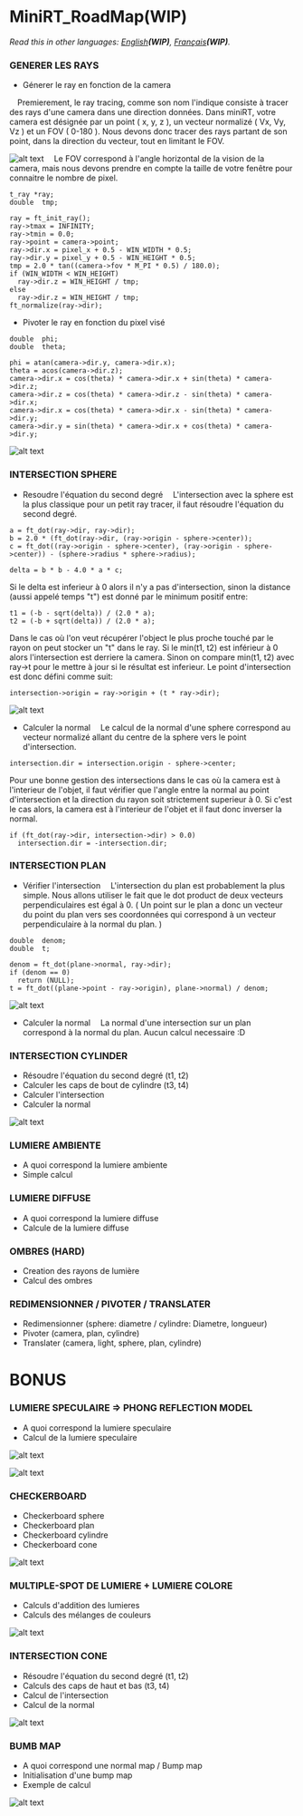 # MiniRT_RoadMap(WIP)
*Read this in other languages: [English](README.en.md)**(WIP)**, [Français](README.md)**(WIP)**.*
### GENERER LES RAYS
- Génerer le ray en fonction de la camera

&emsp;Premierement, le ray tracing, comme son nom l'indique consiste à tracer des rays d'une camera dans une direction données. Dans miniRT, votre camera est désignée par un point ( x, y, z ), un vecteur normalizé ( Vx, Vy, Vz ) et un FOV ( 0-180 ). Nous devons donc tracer des rays partant de son point, dans la direction du vecteur, tout en limitant le FOV.

![alt text](https://github.com/ZialeHub/MiniRT_RoadMap/blob/main/Camera.jpg)
&emsp;Le FOV correspond à l'angle horizontal de la vision de la camera, mais nous devons prendre en compte la taille de votre fenêtre pour connaitre le nombre de pixel.
```
t_ray *ray;
double  tmp;

ray = ft_init_ray();
ray->tmax = INFINITY;
ray->tmin = 0.0;
ray->point = camera->point;
ray->dir.x = pixel_x + 0.5 - WIN_WIDTH * 0.5;
ray->dir.y = pixel_y + 0.5 - WIN_HEIGHT * 0.5;
tmp = 2.0 * tan((camera->fov * M_PI * 0.5) / 180.0);
if (WIN_WIDTH < WIN_HEIGHT)
  ray->dir.z = WIN_HEIGHT / tmp;
else
  ray->dir.z = WIN_HEIGHT / tmp;
ft_normalize(ray->dir);
```
- Pivoter le ray en fonction du pixel visé
```
double  phi;
double  theta;

phi = atan(camera->dir.y, camera->dir.x);
theta = acos(camera->dir.z);
camera->dir.x = cos(theta) * camera->dir.x + sin(theta) * camera->dir.z;
camera->dir.z = cos(theta) * camera->dir.z - sin(theta) * camera->dir.x;
camera->dir.x = cos(theta) * camera->dir.x - sin(theta) * camera->dir.y;
camera->dir.y = sin(theta) * camera->dir.x + cos(theta) * camera->dir.y;
```

![alt text](https://github.com/ZialeHub/MiniRT_RoadMap/blob/main/RotateCamera.svg)

### INTERSECTION SPHERE
- Resoudre l'équation du second degré
&emsp;L'intersection avec la sphere est la plus classique pour un petit ray tracer, il faut résoudre l'équation du second degré.
```
a = ft_dot(ray->dir, ray->dir);
b = 2.0 * (ft_dot(ray->dir, (ray->origin - sphere->center));
c = ft_dot((ray->origin - sphere->center), (ray->origin - sphere->center)) - (sphere->radius * sphere->radius);

delta = b * b - 4.0 * a * c;
```
Si le delta est inferieur à 0 alors il n'y a pas d'intersection, sinon la distance (aussi appelé temps "t") est donné par le minimum positif entre:
```
t1 = (-b - sqrt(delta)) / (2.0 * a);
t2 = (-b + sqrt(delta)) / (2.0 * a);
```
Dans le cas où l'on veut récupérer l'object le plus proche touché par le rayon on peut stocker un "t" dans le ray. 
Si le min(t1, t2) est inférieur à 0 alors l'intersection est derriere la camera.
Sinon on compare min(t1, t2) avec ray->t pour le mettre à jour si le résultat est inferieur.
Le point d'intersection est donc défini comme suit:
```
intersection->origin = ray->origin + (t * ray->dir);
```

![alt text](https://github.com/ZialeHub/MiniRT_RoadMap/blob/main/IntersectSphere.png)
- Calculer la normal
&emsp;Le calcul de la normal d'une sphere correspond au vecteur normalizé allant du centre de la sphere vers le point d'intersection.
```
intersection.dir = intersection.origin - sphere->center;
```
Pour une bonne gestion des intersections dans le cas où la camera est à l'interieur de l'objet, il faut vérifier que l'angle entre la normal au point d'intersection et la direction du rayon soit strictement superieur à 0.
Si c'est le cas alors, la camera est à l'interieur de l'objet et il faut donc inverser la normal.
```
if (ft_dot(ray->dir, intersection->dir) > 0.0)
  intersection.dir = -intersection.dir;
```
### INTERSECTION PLAN
- Vérifier l'intersection
&emsp;L'intersection du plan est probablement la plus simple. Nous allons utiliser le fait que le dot product de deux vecteurs perpendiculaires est égal à 0. ( Un point sur le plan a donc un vecteur du point du plan vers ses coordonnées qui correspond à un vecteur perpendiculaire à la normal du plan. )
```
double  denom;
double  t;

denom = ft_dot(plane->normal, ray->dir);
if (denom == 0)
  return (NULL);
t = ft_dot((plane->point - ray->origin), plane->normal) / denom;
```

![alt text](https://github.com/ZialeHub/MiniRT_RoadMap/blob/main/IntersectPlane.png)
- Calculer la normal
&emsp;La normal d'une intersection sur un plan correspond à la normal du plan. Aucun calcul necessaire :D

### INTERSECTION CYLINDER
- Résoudre l'équation du second degré (t1, t2)
- Calculer les caps de bout de cylindre (t3, t4)
- Calculer l'intersection
- Calculer la normal

![alt text](https://github.com/ZialeHub/MiniRT_RoadMap/blob/main/DiffuseCylinder.png)
### LUMIERE AMBIENTE
- A quoi correspond la lumiere ambiente
- Simple calcul
### LUMIERE DIFFUSE
- A quoi correspond la lumiere diffuse
- Calcule de la lumiere diffuse
### OMBRES (HARD)
- Creation des rayons de lumière
- Calcul des ombres
### REDIMENSIONNER / PIVOTER / TRANSLATER
- Redimensionner (sphere: diametre / cylindre: Diametre, longueur)
- Pivoter (camera, plan, cylindre)
- Translater (camera, light, sphere, plan, cylindre)


# BONUS
### LUMIERE SPECULAIRE => PHONG REFLECTION MODEL
- A quoi correspond la lumiere speculaire
- Calcul de la lumiere speculaire

![alt text](https://github.com/ZialeHub/MiniRT_RoadMap/blob/main/EverythingPhongLight.png)

![alt text](https://github.com/ZialeHub/MiniRT_RoadMap/blob/main/PhongShadow.png)
### CHECKERBOARD
- Checkerboard sphere
- Checkerboard plan
- Checkerboard cylindre
- Checkerboard cone

![alt text](https://github.com/ZialeHub/MiniRT_RoadMap/blob/main/Checkerboard.png)
### MULTIPLE-SPOT DE LUMIERE + LUMIERE COLORE
- Calculs d'addition des lumieres
- Calculs des mélanges de couleurs

![alt text](https://github.com/ZialeHub/MiniRT_RoadMap/blob/main/MultipleSpot.png)
### INTERSECTION CONE
- Résoudre l'équation du second degré (t1, t2)
- Calculs des caps de haut et bas (t3, t4)
- Calcul de l'intersection
- Calcul de la normal

![alt text](https://github.com/ZialeHub/MiniRT_RoadMap/blob/main/DiffuseConePlane.png)
### BUMB MAP
- A quoi correspond une normal map / Bump map
- Initialisation d'une bump map
- Exemple de calcul

![alt text](https://github.com/ZialeHub/MiniRT_RoadMap/blob/main/BumpMap.png)
